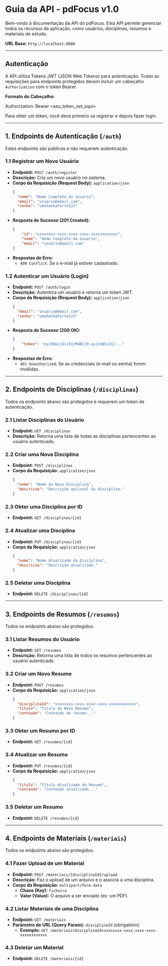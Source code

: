 # **Guia da API - pdFocus v1.0**

Bem-vindo à documentação da API do pdFocus. Esta API permite gerenciar todos os recursos da aplicação, como usuários, disciplinas, resumos e materiais de estudo.

**URL Base:** `http://localhost:8080`

---
## **Autenticação**

A API utiliza Tokens JWT (JSON Web Tokens) para autenticação. Todas as requisições para endpoints protegidos devem incluir um cabeçalho `Authorization` com o token Bearer.

**Formato do Cabeçalho:**

Authorization: Bearer <seu_token_jwt_aqui>


Para obter um token, você deve primeiro se registrar e depois fazer login.

---
## **1. Endpoints de Autenticação (`/auth`)**

Estes endpoints são públicos e não requerem autenticação.

### **1.1 Registrar um Novo Usuário**
* **Endpoint:** `POST /auth/register`
* **Descrição:** Cria um novo usuário no sistema.
* **Corpo da Requisição (Request Body):** `application/json`
    ```json
    {
      "nome": "Nome Completo do Usuario",
      "email": "usuario@email.com",
      "senha": "umaSenhaForte123"
    }
    ```
* **Resposta de Sucesso (201 Created):**
    ```json
    {
        "id": "xxxxxxxx-xxxx-xxxx-xxxx-xxxxxxxxxxxx",
        "nome": "Nome Completo do Usuario",
        "email": "usuario@email.com"
    }
    ```
* **Respostas de Erro:**
    * `409 Conflict`: Se o e-mail já estiver cadastrado.

### **1.2 Autenticar um Usuário (Login)**
* **Endpoint:** `POST /auth/login`
* **Descrição:** Autentica um usuário e retorna um token JWT.
* **Corpo da Requisição (Request Body):** `application/json`
    ```json
    {
      "email": "usuario@email.com",
      "senha": "umaSenhaForte123"
    }
    ```
* **Resposta de Sucesso (200 OK):**
    ```json
    {
        "token": "eyJhbGciOiJIUzM4NCJ9.eyJzdWIiOiJ..."
    }
    ```
* **Respostas de Erro:**
    * `401 Unauthorized`: Se as credenciais (e-mail ou senha) forem inválidas.

---
## **2. Endpoints de Disciplinas (`/disciplinas`)**

Todos os endpoints abaixo são protegidos e requerem um token de autenticação.

### **2.1 Listar Disciplinas do Usuário**
* **Endpoint:** `GET /disciplinas`
* **Descrição:** Retorna uma lista de todas as disciplinas pertencentes ao usuário autenticado.

### **2.2 Criar uma Nova Disciplina**
* **Endpoint:** `POST /disciplinas`
* **Corpo da Requisição:** `application/json`
    ```json
    {
      "nome": "Nome da Nova Disciplina",
      "descricao": "Descrição opcional da disciplina."
    }
    ```

### **2.3 Obter uma Disciplina por ID**
* **Endpoint:** `GET /disciplinas/{id}`

### **2.4 Atualizar uma Disciplina**
* **Endpoint:** `PUT /disciplinas/{id}`
* **Corpo da Requisição:** `application/json`
    ```json
    {
      "nome": "Nome Atualizado da Disciplina",
      "descricao": "Descrição atualizada."
    }
    ```

### **2.5 Deletar uma Disciplina**
* **Endpoint:** `DELETE /disciplinas/{id}`

---
## **3. Endpoints de Resumos (`/resumos`)**

Todos os endpoints abaixo são protegidos.

### **3.1 Listar Resumos do Usuário**
* **Endpoint:** `GET /resumos`
* **Descrição:** Retorna uma lista de todos os resumos pertencentes ao usuário autenticado.

### **3.2 Criar um Novo Resumo**
* **Endpoint:** `POST /resumos`
* **Corpo da Requisição:** `application/json`
    ```json
    {
      "disciplinaId": "xxxxxxxx-xxxx-xxxx-xxxx-xxxxxxxxxxxx",
      "titulo": "Título do Novo Resumo",
      "conteudo": "Conteúdo do resumo..."
    }
    ```

### **3.3 Obter um Resumo por ID**
* **Endpoint:** `GET /resumos/{id}`

### **3.4 Atualizar um Resumo**
* **Endpoint:** `PUT /resumos/{id}`
* **Corpo da Requisição:** `application/json`
    ```json
    {
      "titulo": "Título Atualizado do Resumo",
      "conteudo": "Conteúdo atualizado..."
    }
    ```

### **3.5 Deletar um Resumo**
* **Endpoint:** `DELETE /resumos/{id}`

---
## **4. Endpoints de Materiais (`/materiais`)**

Todos os endpoints abaixo são protegidos.

### **4.1 Fazer Upload de um Material**
* **Endpoint:** `POST /materiais/{disciplinaId}/upload`
* **Descrição:** Faz o upload de um arquivo e o associa a uma disciplina.
* **Corpo da Requisição:** `multipart/form-data`
    * **Chave (Key):** `ficheiro`
    * **Valor (Value):** O arquivo a ser enviado (ex: um PDF).

### **4.2 Listar Materiais de uma Disciplina**
* **Endpoint:** `GET /materiais`
* **Parâmetro de URL (Query Param):** `disciplinaId` (obrigatório)
    * **Exemplo:** `GET /materiais?disciplinaId=xxxxxxxx-xxxx-xxxx-xxxx-xxxxxxxxxxxx`

### **4.3 Deletar um Material**
* **Endpoint:** `DELETE /materiais/{id}`
